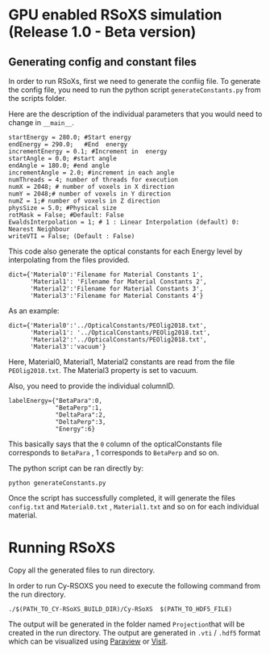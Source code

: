 GPU enabled RSoXS simulation (Release 1.0 - Beta version)
====================================
## Generating config and constant files

In order to run RSoXs, first we need to generate the confiig file.
To generate the config file, you need to run the python script `generateConstants.py` 
from the scripts folder.

Here are the description of the individual parameters that you would need to change
in `__main__`.
```
startEnergy = 280.0; #Start energy
endEnergy = 290.0;   #End  energy
incrementEnergy = 0.1; #Increment in  energy
startAngle = 0.0; #start angle
endAngle = 180.0; #end angle
incrementAngle = 2.0; #increment in each angle
numThreads = 4; number of threads for execution
numX = 2048; # number of voxels in X direction
numY = 2048;# number of voxels in Y direction
numZ = 1;# number of voxels in Z direction
physSize = 5.0; #Physical size
rotMask = False; #Default: False
EwaldsInterpolation = 1; # 1 : Linear Interpolation (default) 0: Nearest Neighbour 
writeVTI = False; (Default : False)
``` 

This code also generate the optical constants for each Energy level
by interpolating from the files provided.

```
dict={'Material0':'Filename for Material Constants 1',
      'Material1': 'Filename for Material Constants 2',
      'Material2':'Filename for Material Constants 3',
      'Material3':'Filename for Material Constants 4'}
```
As an example:
```
dict={'Material0':'../OpticalConstants/PEOlig2018.txt',
      'Material1': '../OpticalConstants/PEOlig2018.txt',
      'Material2':'../OpticalConstants/PEOlig2018.txt',
      'Material3':'vacuum'}
```

Here, Material0, Material1, Material2 constants are read from the 
file `PEOlig2018.txt`. The Material3 property is set to vacuum.

Also, you need to provide the individual columnID.

```
labelEnergy={"BetaPara":0,
             "BetaPerp":1,
             "DeltaPara":2,
             "DeltaPerp":3,
             "Energy":6}
```  

This basically  says that the `0` column of the opticalConstants file corresponds to `BetaPara` , 1 
corresponds to `BetaPerp` and so on.

The python script can be ran directly by:
```
python generateConstants.py
``` 

Once the script has successfully completed, it will generate the files `config.txt` and `Material0.txt` ,
 `Material1.txt` and so on for each individual material. 
 
 
Running RSoXS
=============

Copy all the generated files to run directory.

 In order to run Cy-RSOXS you need to execute the following command
from the run directory.

```
./$(PATH_TO_CY-RSoXS_BUILD_DIR)/Cy-RSoXS  $(PATH_TO_HDF5_FILE)
```

The output will be generated in the folder named `Projection`that will be
created in the run directory. The output are generated in `.vti` / `.hdf5` format which
can be visualized using [Paraview](https://www.paraview.org/) or [Visit](https://wci.llnl.gov/simulation/computer-codes/visit/).
